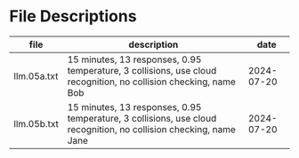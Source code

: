# File Descriptions

| file | description | date |
|---|---|---|
| llm.05a.txt | 15 minutes, 13 responses, 0.95 temperature, 3 collisions, use cloud recognition, no collision checking, name Bob | 2024-07-20 |
| llm.05b.txt | 15 minutes, 13 responses, 0.95 temperature, 3 collisions, use cloud recognition, no collision checking, name Jane | 2024-07-20 |

